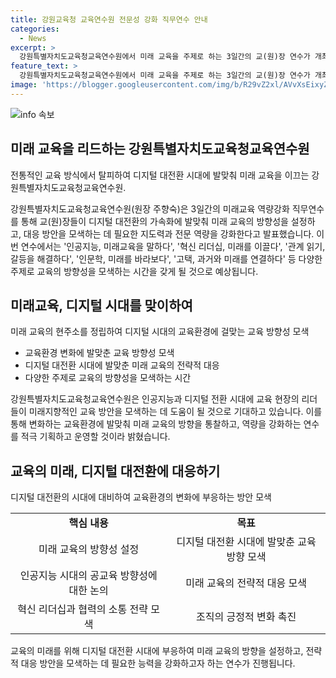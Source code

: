 ```yaml
---
title: 강원교육청 교육연수원 전문성 강화 직무연수 안내
categories:
  - News
excerpt: >
  강원특별자치도교육청교육연수원에서 미래 교육을 주제로 하는 3일간의 교(원)장 연수가 개최됩니다. 이번 연수는 디지털 대전환 시대에 맞춰 교육의 방향성을 모색하고, 인공지능과 미래 교육에 대한 심도 있는 논의가 예정되어 있습니다. 또한 신뢰, 협력, 책임경영자의 역할 등 다양한 주제로 교육의 방향성을 모색하는 시간을 갖게 될 것으로 보입니다. 연수원은 미래 교육의 방향을 스스로 통찰하고 역량을 강화하기 위해 더 많은 연수를 기획하고 운영할 예정이라고 밝혔습니다.
feature_text: >
  강원특별자치도교육청교육연수원에서 미래 교육을 주제로 하는 3일간의 교(원)장 연수가 개최됩니다. 이번 연수는 디지털 대전환 시대에 맞춰 교육의 방향성을 모색하고, 인공지능과 미래 교육에 대한 심도 있는 논의가 예정되어 있습니다. 또한 신뢰, 협력, 책임경영자의 역할 등 다양한 주제로 교육의 방향성을 모색하는 시간을 갖게 될 것으로 보입니다. 연수원은 미래 교육의 방향을 스스로 통찰하고 역량을 강화하기 위해 더 많은 연수를 기획하고 운영할 예정이라고 밝혔습니다.
image: 'https://blogger.googleusercontent.com/img/b/R29vZ2xl/AVvXsEixyZcFfHzMRdzZMjFBmAUKJYCLCGyLL1o632UiGVXcaFdKo_bkvkuCioo0uUKlGfBVcT3P84aROyZIXSBEx3Aw5nCQ3pTgDom1WDC4m8eifvWiAmWEEVb4x6G_l8C0QH225ldMjyaFvpxGEBGNO37VmDTDMHGhJPq73UglMfDca1-0aw/s1600/blogspot.png'
---
```


<p><img src="https://blogger.googleusercontent.com/img/b/R29vZ2xl/AVvXsEixyZcFfHzMRdzZMjFBmAUKJYCLCGyLL1o632UiGVXcaFdKo_bkvkuCioo0uUKlGfBVcT3P84aROyZIXSBEx3Aw5nCQ3pTgDom1WDC4m8eifvWiAmWEEVb4x6G_l8C0QH225ldMjyaFvpxGEBGNO37VmDTDMHGhJPq73UglMfDca1-0aw/s1600/blogspot.png" alt="info 속보" /></p>

<h2 data-ke-size="size26">미래 교육을 리드하는 강원특별자치도교육청교육연수원</h2>

<p>전통적인 교육 방식에서 탈피하여 디지털 대전환 시대에 발맞춰 미래 교육을 이끄는 강원특별자치도교육청교육연수원.</p>

<p data-ke-size="size16">강원특별자치도교육청교육연수원(원장 주향숙)은 3일간의 미래교육 역량강화 직무연수를 통해 교(원)장들이 디지털 대전환의 가속화에 발맞춰 미래 교육의 방향성을 설정하고, 대응 방안을 모색하는 데 필요한 지도력과 전문 역량을 강화한다고 발표했습니다. 이번 연수에서는 '인공지능, 미래교육을 말하다', '혁신 리더십, 미래를 이끌다', '관계 읽기, 갈등을 해결하다', '인문학, 미래를 바라보다', '고택, 과거와 미래를 연결하다' 등 다양한 주제로 교육의 방향성을 모색하는 시간을 갖게 될 것으로 예상됩니다.</p>

<h2 data-ke-size="size24">미래교육, 디지털 시대를 맞이하여</h2>

<p>미래 교육의 현주소를 정립하여 디지털 시대의 교육환경에 걸맞는 교육 방향성 모색</p>

<ul>
  <li>교육환경 변화에 발맞춘 교육 방향성 모색</li>
  <li>디지털 대전환 시대에 발맞춘 미래 교육의 전략적 대응</li>
  <li>다양한 주제로 교육의 방향성을 모색하는 시간</li>
</ul>

<p data-ke-size="size16">강원특별자치도교육청교육연수원은 인공지능과 디지털 전환 시대에 교육 현장의 리더들이 미래지향적인 교육 방안을 모색하는 데 도움이 될 것으로 기대하고 있습니다. 이를 통해 변화하는 교육환경에 발맞춰 미래 교육의 방향을 통찰하고, 역량을 강화하는 연수를 적극 기획하고 운영할 것이라 밝혔습니다.</p>

<h2 data-ke-size="size24">교육의 미래, 디지털 대전환에 대응하기</h2>

<p>디지털 대전환의 시대에 대비하여 교육환경의 변화에 부응하는 방안 모색</p>

<table>
  <tr>
    <td style="text-align: center; height: 17px;"><b>핵심 내용</b></td>
    <td style="text-align: center; height: 17px;"><b>목표</b></td>
  </tr>
  <tr>
    <td style="text-align: center; height: 17px;">미래 교육의 방향성 설정</td>
    <td style="text-align: center; height: 17px;">디지털 대전환 시대에 발맞춘 교육 방향 모색</td>
  </tr>
  <tr>
    <td style="text-align: center; height: 17px;">인공지능 시대의 공교육 방향성에 대한 논의</td>
    <td style="text-align: center; height: 17px;">미래 교육의 전략적 대응 모색</td>
  </tr>
  <tr>
    <td style="text-align: center; height: 17px;">혁신 리더십과 협력의 소통 전략 모색</td>
    <td style="text-align: center; height: 17px;">조직의 긍정적 변화 촉진</td>
  </tr>
</table>

<p data-ke-size="size16">교육의 미래를 위해 디지털 대전환 시대에 부응하여 미래 교육의 방향을 설정하고, 전략적 대응 방안을 모색하는 데 필요한 능력을 강화하고자 하는 연수가 진행됩니다.</p>

